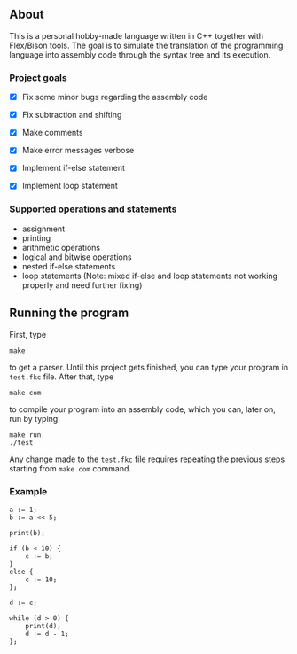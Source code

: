 ## About
This is a personal hobby-made language written in C++ together with Flex/Bison tools. The goal is to simulate the translation of the programming language into assembly code through the syntax tree and its execution.


### Project goals
 - [X] Fix some minor bugs regarding the assembly code
 - [X] Fix subtraction and shifting
 - [X] Make comments
 - [X] Make error messages verbose
 - [X] Implement if-else statement
 - [X] Implement loop statement

 
### Supported operations and statements
- assignment
- printing 
- arithmetic operations
- logical and bitwise operations
- nested if-else statements
- loop statements
(Note: mixed if-else and loop statements not working properly and need further fixing)

 
## Running the program
First, type
```
make
```
to get a parser.
Until this project gets finished, you can type your program in ``` test.fkc ``` file.
After that, type
```
make com
```
to compile your program into an assembly code, which you can, later on, run by typing:
```
make run
./test
```
Any change made to the ``` test.fkc ``` file requires repeating the previous steps
starting from ```make com``` command.

### Example 
```
a := 1;
b := a << 5;

print(b);

if (b < 10) {
    c := b;
}
else {
    c := 10;
};

d := c;

while (d > 0) {
    print(d);
    d := d - 1;
};
```

